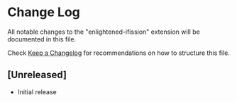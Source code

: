 # Change Log

All notable changes to the "enlightened-ifission" extension will be documented in this file.

Check [Keep a Changelog](http://keepachangelog.com/) for recommendations on how to structure this file.

## [Unreleased]

- Initial release
